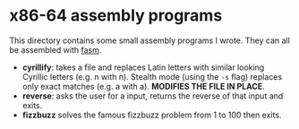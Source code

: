 # x86-64 assembly programs

This directory contains some small assembly programs I wrote. They can all be assembled with [fasm](https://flatassembler.net/download.php).

- **cyrillify**: takes a file and replaces Latin letters with similar looking Cyrillic letters (e.g. n with п). Stealth mode (using the `-s` flag) replaces only exact matches (e.g. a with а). **MODIFIES THE FILE IN PLACE**.
- **reverse**: asks the user for a input, returns the reverse of that input and exits.
- **fizzbuzz** solves the famous fizzbuzz problem from 1 to 100 then exits.
